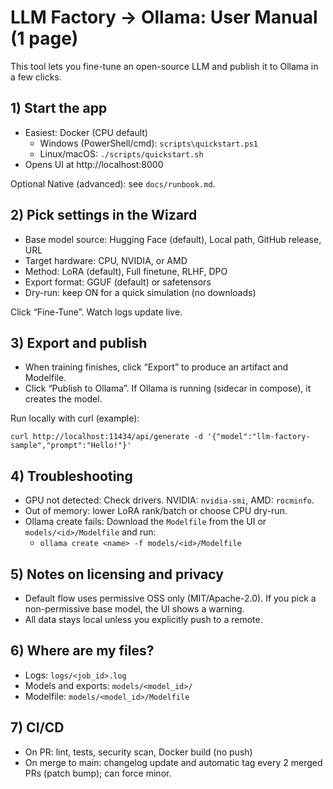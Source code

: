 # LLM Factory → Ollama: User Manual (1 page)

This tool lets you fine-tune an open-source LLM and publish it to Ollama in a few clicks.

## 1) Start the app
- Easiest: Docker (CPU default)
  - Windows (PowerShell/cmd): `scripts\quickstart.ps1`
  - Linux/macOS: `./scripts/quickstart.sh`
- Opens UI at http://localhost:8000

Optional Native (advanced): see `docs/runbook.md`.

## 2) Pick settings in the Wizard
- Base model source: Hugging Face (default), Local path, GitHub release, URL
- Target hardware: CPU, NVIDIA, or AMD
- Method: LoRA (default), Full finetune, RLHF, DPO
- Export format: GGUF (default) or safetensors
- Dry-run: keep ON for a quick simulation (no downloads)

Click “Fine-Tune”. Watch logs update live.

## 3) Export and publish
- When training finishes, click “Export” to produce an artifact and Modelfile.
- Click “Publish to Ollama”. If Ollama is running (sidecar in compose), it creates the model.

Run locally with curl (example):
```
curl http://localhost:11434/api/generate -d '{"model":"llm-factory-sample","prompt":"Hello!"}'
```

## 4) Troubleshooting
- GPU not detected: Check drivers. NVIDIA: `nvidia-smi`, AMD: `rocminfo`.
- Out of memory: lower LoRA rank/batch or choose CPU dry-run.
- Ollama create fails: Download the `Modelfile` from the UI or `models/<id>/Modelfile` and run:
  - `ollama create <name> -f models/<id>/Modelfile`

## 5) Notes on licensing and privacy
- Default flow uses permissive OSS only (MIT/Apache-2.0). If you pick a non-permissive base model, the UI shows a warning.
- All data stays local unless you explicitly push to a remote.

## 6) Where are my files?
- Logs: `logs/<job_id>.log`
- Models and exports: `models/<model_id>/`
- Modelfile: `models/<model_id>/Modelfile`

## 7) CI/CD
- On PR: lint, tests, security scan, Docker build (no push)
- On merge to main: changelog update and automatic tag every 2 merged PRs (patch bump); can force minor.
